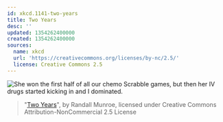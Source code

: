 ```yaml
---
id: xkcd.1141-two-years
title: Two Years
desc: ''
updated: 1354262400000
created: 1354262400000
sources:
  name: xkcd
  url: 'https://creativecommons.org/licenses/by-nc/2.5/'
  license: Creative Commons 2.5
---
```

![She won the first half of all our chemo Scrabble games, but then her IV drugs started kicking in and I *dominated*.](https://imgs.xkcd.com/comics/two_years.png)
> "[Two Years](https://xkcd.com/1141/)", by Randall Munroe, licensed under Creative Commons Attribution-NonCommercial 2.5 License
